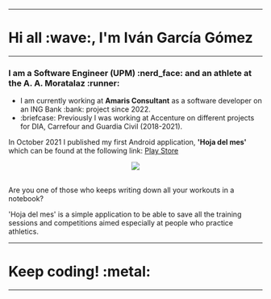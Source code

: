 <hr>
<h1>Hi all :wave:, I'm Iván García Gómez</h1>
<hr>
<h3>I am a Software Engineer (UPM) :nerd_face: and an athlete at the A. A. Moratalaz :runner:</h3>
<ul>
    <li>I am currently working at <b>Amaris Consultant</b> as a software developer on an ING Bank :bank: project since 2022.</li>
    <li>:briefcase: Previously I was working at Accenture on different projects for DIA, Carrefour and Guardia Civil (2018-2021).</li>
</ul>
<p>In October 2021 I published my first Android application, <b>'Hoja del mes'</b> which can be found at the following link: <a href="https://play.google.com/store/apps/details?id=com.ivione93.hojames" target="_blank">Play Store</a></p>
<center>
<img src="https://play-lh.googleusercontent.com/5sO_EZu5vjw8xecppIOhLYsY9EKPO2uQfLmiF9fSEvc6WaYvEzoSBFv7_klsXxFwDS3x=w526-h296-rw">
</center>
<br>
<p>Are you one of those who keeps writing down all your workouts in a notebook?</p>
<p>'Hoja del mes' is a simple application to be able to save all the training sessions and competitions aimed especially at people who practice athletics.</p>
<hr>
<h1>Keep coding! :metal:</h1>
<hr>
</body>
</html>
